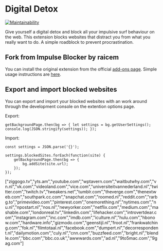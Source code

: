 # Digital Detox
[![Maintainability](https://api.codeclimate.com/v1/badges/07ae438cfe4556950bf8/maintainability)](https://codeclimate.com/github/glkx/impulse-blocker/maintainability)

Give yourself a digital detox and block all your impulsive surf behaviour on the web. This extension blocks websites that distract you from what you really want to do. A simple roadblock to prevent procrastination.

## Fork from Impulse Blocker by raicem
You can install the original extension from the official [add-ons page](https://addons.mozilla.org/en-US/firefox/addon/impulse-blocker/). Simple usage instructions are [here](http://raicem.github.io/2017/05/17/impulse-blocker-guide/).

## Export and import blocked websites
You can export and import your blocked websites with an work around through the development console on the extention options page.

Export:
```
getBackgroundPage.then(bg => { let settings = bg.getUserSettings(); console.log(JSON.stringify(settings)); });
```

Import:
```
const settings = JSON.parse('{}');

settings.blockedSites.forEach(function(site) {
	getBackgroundPage.then(bg => {
		bg.addSite(site.url);
	});
});
```

["ziggogo.tv","yts.am","youtube.com","wptavern.com","waitbutwhy.com","vn.nl","vk.com","videoland.com","vice.com","universiteitvannederland.nl","twitter.com","twitch.tv","tweakers.net","tumblr.com","theverge.com","thenextweb.com","southpark.cc.com","snapchat.com","roomed.nl","reddit.com","rarbg.to","primevideo.com","pinterest.com","onemorething.nl","nytimes.com","nu.nl","npostart.nl","nos.nl","newyorker.com","netflix.com","medium.com","mashable.com","londonreal.tv","linkedin.com","lifehacker.com","introvertdear.com","instagram.com","inc.com","imdb.com","iculture.nl","hulu.com","hbonow.com","hardware.info","gizmodo.com","geenstijl.nl","froot.nl","frankwatching.com","fok.nl","filmtotaal.nl","facebook.com","dumpert.nl","decorrespondent.nl","dailymotion.com","culy.nl","cnn.com","buzzfeed.com","bright.nl","blendle.com","bbc.com","bbc.co.uk","awwwards.com","ad.nl","9to5mac.com","9gag.com"]
